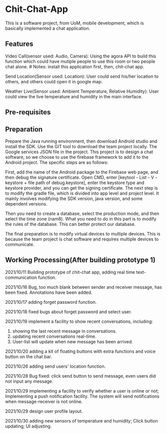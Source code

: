  # Chit-Chat-App
 This is a software project, from UoM, mobile development, which is basically implemented a chat application.
 ## Features
 Video Call(sensor used: Audio, Camera): Using the agora API to build this function which could have mutiple people to use this room or two people chat alone. # Notes: install this application first, then, chit-chat app.
 
 Send Location(Sensor used: Location): User could send his/her location to others, and others could open it in google map.
 
 Weather Live(Sensor used: Ambient Temperature, Relative Humidity): User could view the live temperature and humidity in the main interface.
## Pre-requisites

## Preparation
Prepare the Java running environment, then download Android studio and install the SDK. Use the GIT tool to download the team project locally. The Google services JSON file in the project. This project is to design a chat software, so we choose to use the firebase framework to add it to the Android project. The specific steps are as follows: 

First, add the name of the Android package to the Firebase web page, and then debug the signature certificate. Open CMD, enter [keytool - List - V - keystore + file path of debug.keystore], enter the keystore type and keystore provider, and you can get the signing certificate. The next step is to modify the gradle file, which is divided into app level and project level. It mainly involves modifying the SDK version, java version, and some dependent versions.

Then you need to create a database, select the production mode, and then select the time zone (nam8). What you need to do in this part is to modify the rules of the database. This can better protect our database.

The final preparation is to modify virtual devices to multiple devices. This is because the team project is chat software and requires multiple devices to communicate.



## Working Processing(After building prototype 1)
2021/10/11 Building prototype of chit-chat app, adding real time text-communication function.

2021/10/16 Bug, too much blank between sender and receiver message, has been fixed. Annotations have been added.
 
2021/10/17 adding forget password function.

2021/10/18 fixed bugs about forget password and select user.

2021/10/19 implement a facility to show recent conversations, including:

1. showing the last recent message in conversations.
2. updating recent conversations real-time.
3. User-list will update when new message has been arrived.

2021/10/20 adding a kit of floating buttons with extra functions and voice button on the chat bar.

2021/10/26 adding send users' location function.

2021/10/28 Bug fixed: click send button to send message, even users did not input any message.

2021/10/29 implementing a facility to verify whether a user is online or not; Implementing a push notification facility. The system will send notifications when message-receiver is not online.

2021/10/29 design user profile layout.

2021/10/30 adding new sensors of temperature and humidity; Click button updating; UI adjusting.
